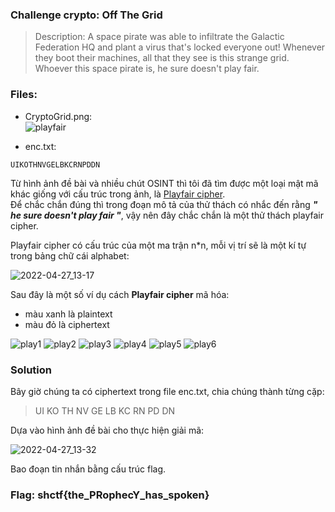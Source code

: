 ### Challenge crypto: Off The Grid

> Description: A space pirate was able to infiltrate the Galactic Federation HQ and plant a virus that's locked everyone out! Whenever they boot their machines, all that they see is this strange grid. Whoever this space pirate is, he sure doesn't play fair.

### Files: 
* CryptoGrid.png:\
![playfair](https://user-images.githubusercontent.com/77691959/165580225-be1ffe0e-ab5e-4685-b98c-e5efc9d7da1f.png)

* enc.txt:
```
UIKOTHNVGELBKCRNPDDN
```

Từ hình ảnh đề bài và nhiều chút OSINT thì tôi đã tìm được một loại mật mã khác giống với cấu trúc trong ảnh, là [Playfair cipher](https://en.wikipedia.org/wiki/Playfair_cipher).\
Để chắc chắn đúng thì trong đoạn mô tả của thử thách có nhắc đến rằng ***" he sure doesn't play fair "***, vậy nên đây chắc chắn là một thử thách playfair cipher.

Playfair cipher có cấu trúc của một ma trận n*n, mỗi vị trí sẽ là một kí tự trong bảng chữ cái alphabet:

![2022-04-27_13-17](https://user-images.githubusercontent.com/77691959/165583004-2631caf1-90a3-4715-8a8b-3c497d1e80cc.png)

Sau đây là một số ví dụ cách **Playfair cipher** mã hóa:

* màu xanh là plaintext
* màu đỏ là ciphertext

![play1](https://user-images.githubusercontent.com/77691959/165584215-e061ecdf-8dcc-4c48-aaca-9b1de4025e77.png)
![play2](https://user-images.githubusercontent.com/77691959/165584216-93cc12bd-f6b8-425b-a2d1-371916761d45.png)
![play3](https://user-images.githubusercontent.com/77691959/165584218-a6365dff-c364-4f5a-9a96-b80ec192817e.png)
![play4](https://user-images.githubusercontent.com/77691959/165584222-28b50e42-e93c-44a9-83ce-a3236102ba93.png)
![play5](https://user-images.githubusercontent.com/77691959/165584225-be0af749-83d3-4b49-b337-ae54912929aa.png)
![play6](https://user-images.githubusercontent.com/77691959/165584226-fd26ada3-03c1-4ebc-9580-471d688d94b2.png)

### Solution

Bây giờ chúng ta có ciphertext trong file enc.txt, chia chúng thành từng cặp:

> UI KO TH NV GE LB KC RN PD DN

Dựa vào hình ảnh đề bài cho thực hiện giải mã:

![2022-04-27_13-32](https://user-images.githubusercontent.com/77691959/165585640-56bb5ea2-cf84-4bec-8328-595b5da293dc.png)

Bao đoạn tin nhắn bằng cấu trúc flag.

### Flag: shctf{the_PRophecY_has_spoken}
